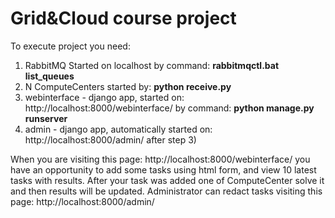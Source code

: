 # Grid&Cloud course project

To execute project you need:
1) RabbitMQ Started on localhost by command: <b>rabbitmqctl.bat list_queues</b>
2) N ComputeCenters started by: <b>python receive.py</b>
3) webinterface - django app, started on: http://localhost:8000/webinterface/ by command: <b>python manage.py runserver</b>
4) admin - django app, automatically started on: http://localhost:8000/admin/ after step 3)

When you are visiting this page: http://localhost:8000/webinterface/
you have an opportunity to add some tasks using html form, and view 10 latest tasks with results.
After your task was added one of ComputeCenter solve it and then results will be updated.
Administrator can redact tasks visiting this page: http://localhost:8000/admin/

